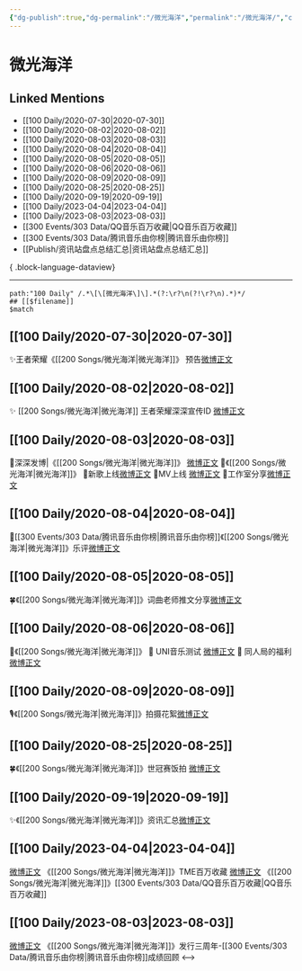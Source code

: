 ```yaml
---
{"dg-publish":true,"dg-permalink":"/微光海洋","permalink":"/微光海洋/","created":"2023-04-05T13:28:06.000+08:00","updated":"2023-08-24T18:04:29.552+08:00"}
---
```


# 微光海洋

## Linked Mentions
- [[100 Daily/2020-07-30\|2020-07-30]]
- [[100 Daily/2020-08-02\|2020-08-02]]
- [[100 Daily/2020-08-03\|2020-08-03]]
- [[100 Daily/2020-08-04\|2020-08-04]]
- [[100 Daily/2020-08-05\|2020-08-05]]
- [[100 Daily/2020-08-06\|2020-08-06]]
- [[100 Daily/2020-08-09\|2020-08-09]]
- [[100 Daily/2020-08-25\|2020-08-25]]
- [[100 Daily/2020-09-19\|2020-09-19]]
- [[100 Daily/2023-04-04\|2023-04-04]]
- [[100 Daily/2023-08-03\|2023-08-03]]
- [[300 Events/303 Data/QQ音乐百万收藏\|QQ音乐百万收藏]]
- [[300 Events/303 Data/腾讯音乐由你榜\|腾讯音乐由你榜]]
- [[Publish/资讯站盘点总结汇总\|资讯站盘点总结汇总]]

{ .block-language-dataview}

---

```expander
path:"100 Daily" /.*\[\[微光海洋\]\].*(?:\r?\n(?!\r?\n).*)*/
## [[$filename]]
$match
```
## [[100 Daily/2020-07-30\|2020-07-30]]
✨王者荣耀《[[200 Songs/微光海洋\|微光海洋]]》 预告[微博正文](https://m.weibo.cn/6466290670/4532498803725733)
## [[100 Daily/2020-08-02\|2020-08-02]]
✨ [[200 Songs/微光海洋\|微光海洋]] 王者荣耀深深宣传ID [微博正文](https://m.weibo.cn/6466290670/4533489686546824)

## [[100 Daily/2020-08-03\|2020-08-03]]
🌟深深发博|《[[200 Songs/微光海洋\|微光海洋]]》 [微博正文](https://m.weibo.cn/6466290670/4533810512796757)
🌟《[[200 Songs/微光海洋\|微光海洋]]》
🌱新歌上线[微博正文](https://m.weibo.cn/6466290670/4533626869908056)
🌱MV上线 [微博正文](https://m.weibo.cn/6466290670/4533807698422360)
🌱工作室分享[微博正文](https://m.weibo.cn/6466290670/4533770369370400)
## [[100 Daily/2020-08-04\|2020-08-04]]
💫[[300 Events/303 Data/腾讯音乐由你榜\|腾讯音乐由你榜]]《[[200 Songs/微光海洋\|微光海洋]]》乐评[微博正文](https://m.weibo.cn/6466290670/4534268917711100)
## [[100 Daily/2020-08-05\|2020-08-05]]
🍀《[[200 Songs/微光海洋\|微光海洋]]》词曲老师推文分享[微博正文](https://m.weibo.cn/6466290670/4534529320821647)
## [[100 Daily/2020-08-06\|2020-08-06]]
🌟《[[200 Songs/微光海洋\|微光海洋]]》
🌱 UNI音乐测试 [微博正文](https://m.weibo.cn/6466290670/4534962471315468)
🌱 同人局的福利 [微博正文](https://m.weibo.cn/6466290670/4534997954861787)
## [[100 Daily/2020-08-09\|2020-08-09]]
🎙️《[[200 Songs/微光海洋\|微光海洋]]》拍摄花絮[微博正文](https://m.weibo.cn/6466290670/4536015689357262)
## [[100 Daily/2020-08-25\|2020-08-25]]
🍀《[[200 Songs/微光海洋\|微光海洋]]》世冠赛饭拍 [微博正文](https://m.weibo.cn/5516625428/4541925753896301)
## [[100 Daily/2020-09-19\|2020-09-19]]
✨《[[200 Songs/微光海洋\|微光海洋]]》资讯汇总[微博正文](https://m.weibo.cn/6466290670/4550811893637009)
## [[100 Daily/2023-04-04\|2023-04-04]]
[微博正文](http://weibo.com/6355984955/MAqwL0kSM) 《[[200 Songs/微光海洋\|微光海洋]]》TME百万收藏
[微博正文](https://weibo.com/6873575859/Knn9GB5cg) 《[[200 Songs/微光海洋\|微光海洋]]》[[300 Events/303 Data/QQ音乐百万收藏\|QQ音乐百万收藏]]
## [[100 Daily/2023-08-03\|2023-08-03]]
[微博正文](http://weibo.com/6733257358/NcQd10pXV) 《[[200 Songs/微光海洋\|微光海洋]]》发行三周年-[[300 Events/303 Data/腾讯音乐由你榜\|腾讯音乐由你榜]]成绩回顾
<-->